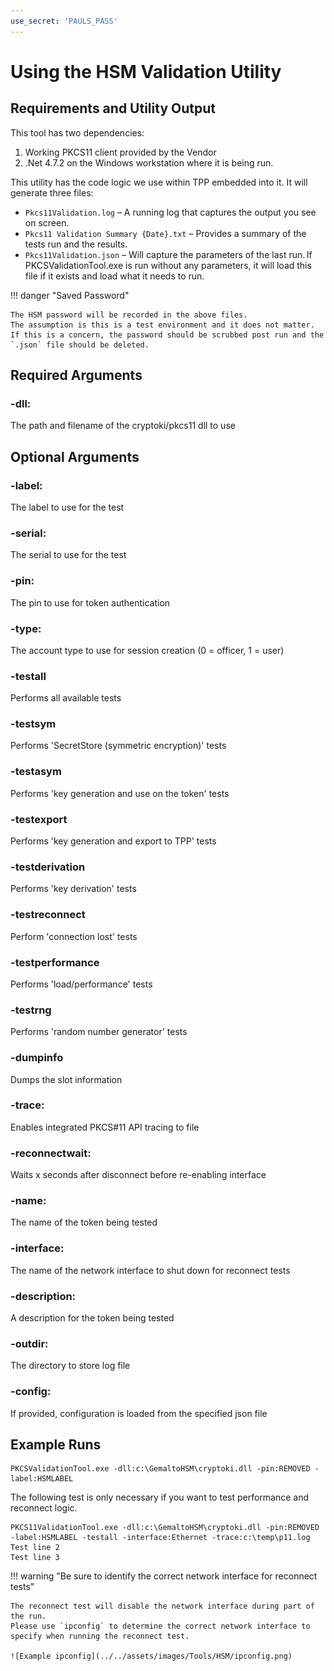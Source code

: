 ```yaml
---
use_secret: 'PAULS_PASS'
---
```


# Using the HSM Validation Utility

## Requirements and Utility Output

This tool has two dependencies: 

1. Working PKCS11 client provided by the Vendor 
2. .Net 4.7.2 on the Windows workstation where it is being run. 

This utility has the code logic we use within TPP embedded into it.
It will generate three files: 

 - `Pkcs11Validation.log` – A running log that captures the output you see on screen. 
 - `Pkcs11 Validation Summary {Date}.txt` – Provides a summary of the tests run and the results. 
 - `Pkcs11Validation.json` – Will capture the parameters of the last run. If PKCSValidationTool.exe is run without any parameters, it will load this file if it exists and load what it needs to run. 

!!! danger "Saved Password"

    The HSM password will be recorded in the above files.
    The assumption is this is a test environment and it does not matter.
    If this is a concern, the password should be scrubbed post run and the `.json` file should be deleted.

## Required Arguments

### -dll:<fullpath>

The path and filename of the cryptoki/pkcs11 dll to use

## Optional Arguments

### -label:<label>

The label to use for the test

### -serial:<serial>

The serial to use for the test

### -pin:<pin>

The pin to use for token authentication

### -type:<id>

The account type to use for session creation (0 = officer, 1 = user)

### -testall

Performs all available tests

### -testsym

Performs 'SecretStore (symmetric encryption)' tests

### -testasym

Performs 'key generation and use on the token' tests

### -testexport

Performs 'key generation and export to TPP' tests

### -testderivation

Performs 'key derivation' tests

### -testreconnect

Perform 'connection lost' tests

### -testperformance

Performs 'load/performance' tests

### -testrng

Performs 'random number generator' tests

### -dumpinfo

Dumps the slot information

### -trace:<fullpath>

Enables integrated PKCS#11 API tracing to file <fullpath>

### -reconnectwait:<x>

Waits x seconds after disconnect before re-enabling interface

### -name:<text>

The name of the token being tested

### -interface:<ifname>

The name of the network interface to shut down for reconnect tests

### -description:<text>

A description for the token being tested

### -outdir:<dir>

The directory to store log file

### -config:<fullpath>

If provided, configuration is loaded from the specified json file

## Example Runs

``` doscon title="Simple Run"
PKCSValidationTool.exe -dll:c:\GemaltoHSM\cryptoki.dll -pin:REMOVED -label:HSMLABEL
```

The following test is only necessary if you want to test performance and reconnect logic.

``` doscon title="Comprehensive Run"
PKCS11ValidationTool.exe -dll:c:\GemaltoHSM\cryptoki.dll -pin:REMOVED -label:HSMLABEL -testall -interface:Ethernet -trace:c:\temp\p11.log
Test line 2
Test line 3
```

!!! warning "Be sure to identify the correct network interface for reconnect tests"

    The reconnect test will disable the network interface during part of the run.
    Please use `ipconfig` to determine the correct network interface to specify when running the reconnect test.

    ![Example ipconfig](../../assets/images/Tools/HSM/ipconfig.png)